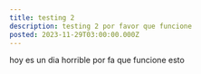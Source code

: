 ```yaml
---
title: testing 2
description: testing 2 por favor que funcione
posted: 2023-11-29T03:00:00.000Z
---
```


hoy es un dia horrible por fa que funcione esto
